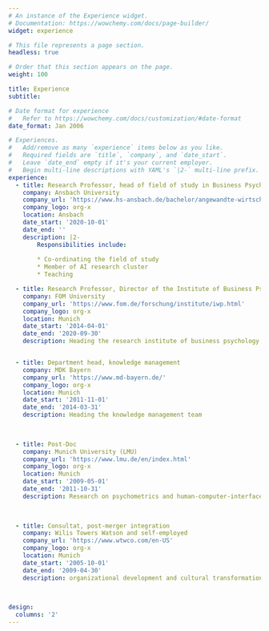 ```yaml
---
# An instance of the Experience widget.
# Documentation: https://wowchemy.com/docs/page-builder/
widget: experience

# This file represents a page section.
headless: true

# Order that this section appears on the page.
weight: 100

title: Experience
subtitle:

# Date format for experience
#   Refer to https://wowchemy.com/docs/customization/#date-format
date_format: Jan 2006

# Experiences.
#   Add/remove as many `experience` items below as you like.
#   Required fields are `title`, `company`, and `date_start`.
#   Leave `date_end` empty if it's your current employer.
#   Begin multi-line descriptions with YAML's `|2-` multi-line prefix.
experience:
  - title: Research Professor, head of field of study in Business Psychology
    company: Ansbach University 
    company_url: 'https://www.hs-ansbach.de/bachelor/angewandte-wirtschafts-und-medienpsychologie/'
    company_logo: org-x
    location: Ansbach
    date_start: '2020-10-01'
    date_end: ''
    description: |2-
        Responsibilities include:
        
        * Co-ordinating the field of study
        * Member of AI research cluster
        * Teaching

  - title: Research Professor, Director of the Institute of Business Psychology
    company: FOM University
    company_url: 'https://www.fom.de/forschung/institute/iwp.html'
    company_logo: org-x
    location: Munich
    date_start: '2014-04-01'
    date_end: '2020-09-30'
    description: Heading the research institute of business psychology


  - title: Department head, knowledge management
    company: MDK Bayern
    company_url: 'https://www.md-bayern.de/'
    company_logo: org-x
    location: Munich
    date_start: '2011-11-01'
    date_end: '2014-03-31'
    description: Heading the knowledge management team

    
    
  - title: Post-Doc
    company: Munich University (LMU)
    company_url: 'https://www.lmu.de/en/index.html'
    company_logo: org-x
    location: Munich
    date_start: '2009-05-01'
    date_end: '2011-10-31'
    description: Research on psychometrics and human-computer-interface

    
    
  - title: Consultat, post-merger integration
    company: Wilis Towers Watson and self-employed
    company_url: 'https://www.wtwco.com/en-US'
    company_logo: org-x
    location: Munich
    date_start: '2005-10-01'
    date_end: '2009-04-30'
    description: organizational development and cultural transformation
    
    

design:
  columns: '2'
---
```

